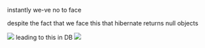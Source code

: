 <p>instantly we-ve no to face</p>
<p>despite the fact that we face this that hibernate returns null objects </p>
<img src="(https://github.com/user-attachments/assets/dcb81354-5dee-4e95-b44f-86cf70c06d9c)">
leading to this in DB
<img src="(https://github.com/user-attachments/assets/c1f59eec-b3ff-4769-980a-b3f6cc0c173a)
">
